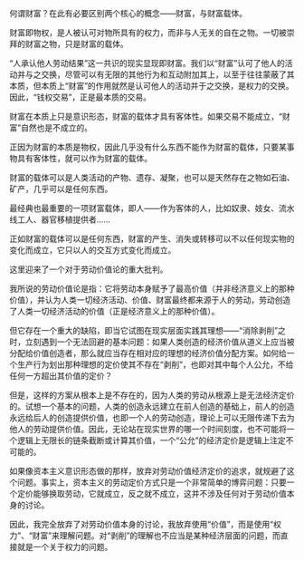 何谓财富？在此有必要区别两个核心的概念——财富，与财富载体。

财富即物权，是人被认可对物所具有的权力，而非与人无关的自在之物。一切被崇拜的财富之物，只是财富的载体。

“人承认他人劳动结果”这一共识的现实显现即财富。我们以“财富”认可了他人的活动并与之交换，尽管可以有无限的其他行为和互动附加其上，以至于往往蒙蔽了其本质，但本质上“财富”的作用就然是认可他人的活动并于之交换，是权力的交换。因此，“钱权交易”，正是最本质的交易。

财富在本质上只是意识形态，财富的载体才具有客体性。如果交易不能成立，“财富”自然也是不成立的。

正因为财富的本质是物权，因此几乎没有什么东西不能作为财富的载体，只要某事物具有客体性，就可以作为财富的载体。

财富的载体可以是人类活动的产物、遗存、凝聚，也可以是天然存在之物如石油、矿产，几乎可以是任何东西。

最经典也最重要的一项财富载体，即人——作为客体的人，比如奴隶、妓女、流水线工人、器官移植提供者……

正如财富的载体可以是任何东西，财富的产生、消失或转移可以不以任何现实物的变化而成立，它只以人的交互方式变化而成立。

这里迎来了一个对于劳动价值论的重大批判。

我所说的劳动价值论是指：它将劳动本身赋予了最高价值（并非经济意义上的那种价值），并认为人类一切经济活动、价值、财富最终都来源于人的劳动，劳动创造了人类一切经济活动的价值（正是经济意义上的那种价值）。

但它存在一个重大的缺陷，即当它试图在现实层面实践其理想——“消除剥削”之时，立刻遇到一个无法回避的基本问题：如果人类创造的经济价值从道义上应当被分配给价值创造者，那么就应当存在相对应的理想的经济价值分配方案。如何给一个生产行为划出那种理想的定价使其不存在“剥削”，也即对其中每个人公允，不给任何一方超出其价值的定价？

但是，这样的方案从根本上是不存在的，因为人类的劳动从根源上是无法经济定价的。试想一个基本的问题，人类的创造永远建立在前人创造的基础上，前人的创造永远给后人的创造提供价值，也即一个人的劳动创造，理论上可以无限传递下去为他人的劳动提供价值。因此，无论站在现实世界的哪一个时间刻度，也不可能将一个逻辑上无限长的链条截断或计算其价值，一个“公允”的经济定价是逻辑上注定不可能的。

如果像资本主义意识形态做的那样，放弃对劳动价值经济定价的追求，就规避了这个问题。事实上，资本主义的劳动定价方式只是一个非常简单的博弈问题：只要一个定价能够换取劳动，它就成立，反之就不成立，这并不涉及任何对于劳动价值本身的讨论。

因此，我完全放弃了对劳动价值本身的讨论，我放弃使用“价值”，而是使用“权力”、“财富”来理解问题。对“剥削”的理解也不应当是某种经济层面的问题，而直接就是一个关于权力的问题。
